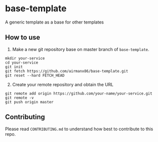 # base-template
A generic template as a base for other templates

## How to use
1. Make a new git repository base on master branch of `base-template`.
```
mkdir your-service
cd your-service
git init
git fetch https://github.com/airmanx86/base-template.git
git reset --hard FETCH_HEAD
```
2. Create your remote repository and obtain the URL
```
git remote add origin https://github.com/your-name/your-service.git
git remote -v
git push origin master
```

## Contributing
Please read `CONTRIBUTING.md` to understand how best to contribute to this repo.

